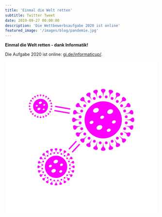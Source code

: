 ```yaml
---
title: 'Einmal die Welt retten'
subtitle: Twitter Tweet
date: 2019-09-27 00:00:00
description: 'Die Wettbewerbsaufgabe 2020 ist online'
featured_image: '/images/blog/pandemie.jpg'
---
```


**Einmal die Welt retten - dank Informatik!**

Die Aufgabe 2020 ist online: [gi.de/informaticup/](https://gi.de/informaticup).

<div class="gallery" data-columns="1">
	<img src="/images/blog/pandemie.jpg">
</div>
